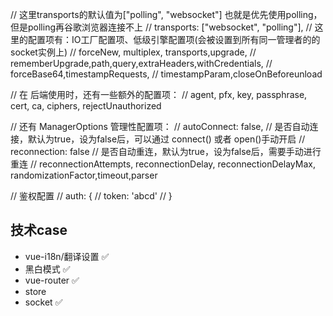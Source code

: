   // 这里transports的默认值为["polling", "websocket"] 也就是优先使用polling， 但是polling再谷歌浏览器连接不上
  // transports: ["websocket", "polling"],
  // 这里的配置项有：IO工厂配置项、低级引擎配置项(会被设置到所有同一管理者的的socket实例上)
  // forceNew, multiplex, transports,upgrade,
  // rememberUpgrade,path,query,extraHeaders,withCredentials,
  // forceBase64,timestampRequests,
  // timestampParam,closeOnBeforeunload

  // 在 后端使用时，还有一些额外的配置项：
  // agent, pfx, key, passphrase, cert, ca, ciphers, rejectUnauthorized

  // 还有 ManagerOptions 管理性配置项：
  // autoConnect: false, // 是否自动连接，默认为true，设为false后，可以通过 connect() 或者 open()手动开启
  // reconnection: false // 是否自动重连，默认为true，设为false后，需要手动进行重连
  // reconnectionAttempts, reconnectionDelay, reconnectionDelayMax, randomizationFactor,timeout,parser

  // 鉴权配置
  // auth: {
  //   token: 'abcd'
  // }

## 技术case
- vue-i18n/翻译设置 ✅
- 黑白模式 ✅
- vue-router ✅
- store
- socket ✅
